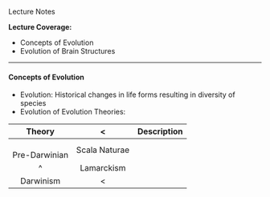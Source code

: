 Lecture Notes

**Lecture Coverage:**
- Concepts of Evolution
- Evolution of Brain Structures

---
#### **Concepts of Evolution**
- Evolution: Historical changes in life forms resulting in diversity of species
- Evolution of Evolution Theories:

|      Theory       |       <       | Description |
| :---------------: | :-----------: | ----------- |
| <br>Pre-Darwinian | Scala Naturae |             |
|         ^         |  Lamarckism   |             |
|     Darwinism     |       <       |             |
